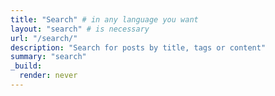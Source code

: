 ```yaml
---
title: "Search" # in any language you want
layout: "search" # is necessary
url: "/search/"
description: "Search for posts by title, tags or content"
summary: "search"
_build:
  render: never
---
```

